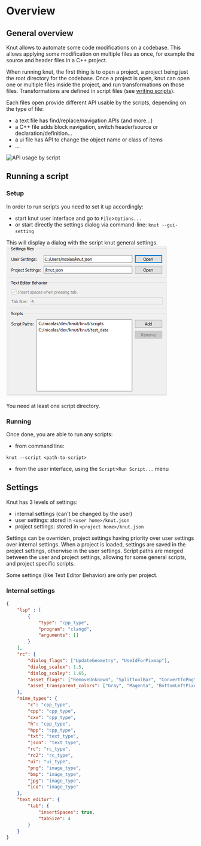 # Overview

## General overview

Knut allows to automate some code modifications on a codebase. This allows applying some modification on multiple files as once, for example the source and header files in a C++ project.

When running knut, the first thing is to open a project, a project being just the root directory for the codebase. Once a project is open, knut can open one or multiple files inside the project, and run transformations on those files. Transformations are defined in script files (see [writing scripts](script.md)).

Each files open provide different API usable by the scripts, depending on the type of file:

- a text file has find/replace/navigation APIs (and more...)
- a C++ file adds block navigation, switch header/source or declaration/definition...
- a ui file has API to change the object name or class of items
- ...

![API usage by script](../assets/overview.svg)

## Running a script

### Setup

In order to run scripts you need to set it up accordingly:

- start knut user interface and go to `File`>`Options...`
- or start directly the settings dialog via command-line: `knut --gui-setting`

This will display a dialog with the script knut general settings.
![Knut settings](overview-settings.png)

You need at least one script directory.

### Running

Once done, you are able to run any scripts:

- from command line:
```
knut --script <path-to-script>
```
- from the user interface, using the `Script`>`Run Script...` menu

## Settings

Knut has 3 levels of settings:

- internal settings (can't be changed by the user)
- user settings: stored in `<user home>/knut.json`
- project settings: stored in `<project home>/knut.json`

Settings can be overriden, project settings having priority over user settings over internal settings. When a project is loaded, settings are saved in the project settings, otherwise in the user settings.
Script paths are merged between the user and project settings, allowing for some general scripts, and project specific scripts.

Some settings (like Text Editor Behavior) are only per project.

### Internal settings

```json
{
    "lsp" : [
        {
            "type": "cpp_type",
            "program": "clangd",
            "arguments": []
        }
    ],
    "rc": {
        "dialog_flags": ["UpdateGeometry", "UseIdForPixmap"],
        "dialog_scalex": 1.5,
        "dialog_scaley": 1.65,
        "asset_flags": ["RemoveUnknown", "SplitToolBar", "ConvertToPng"],
        "asset_transparent_colors": ["Gray", "Magenta", "BottomLeftPixel"]
    },
    "mime_types": {
        "c": "cpp_type",
        "cpp": "cpp_type",
        "cxx": "cpp_type",
        "h": "cpp_type",
        "hpp": "cpp_type",
        "txt": "text_type",
        "json": "text_type",
        "rc": "rc_type",
        "rc2": "rc_type",
        "ui": "ui_type",
        "png": "image_type",
        "bmp": "image_type",
        "jpg": "image_type",
        "ico": "image_type"
    },
    "text_editor": {
        "tab": {
            "insertSpaces": true,
            "tabSize": 4
        }
    }
}
```
